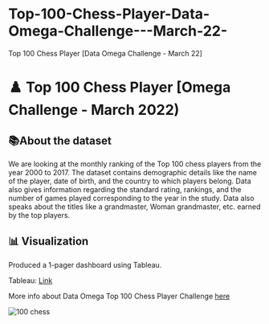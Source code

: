 # Top-100-Chess-Player-Data-Omega-Challenge---March-22-
Top 100 Chess Player [Data Omega Challenge - March 22]

# ♟️ Top 100 Chess Player [Omega Challenge - March 2022)

## **📚About the dataset**

We are looking at the monthly ranking of the Top 100 chess players from the year 2000 to 2017. The dataset contains demographic details like the name of the player, date of birth, and the country to which players belong. Data also gives information regarding the standard rating, rankings, and the number of games played corresponding to the year in the study. Data also speaks about the titles like a grandmaster, Woman grandmaster, etc. earned by the top players. 

## **📊 Visualization**

Produced a 1-pager dashboard using Tableau.

Tableau: [Link](https://public.tableau.com/app/profile/mateuszwiatr/viz/Top100ChessPlayerDataOmegaChallenge-March21/Dashboard1)

More info about Data Omega Top 100 Chess Player Challenge [here](https://www.dataomega.in/post/data-omega-challenge-top-100-chess-players)

![100 chess](https://user-images.githubusercontent.com/55045247/166162552-ead2e849-354b-4ac5-a472-46e3168b8d18.PNG)
